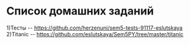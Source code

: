 # Cписок домашних заданий
1)Тесты -- https://github.com/herzenuni/sem5-tests-91117-eslutskaya
2)Titanic -- https://github.com/eslutskaya/Sem5PY/tree/master/titanic
